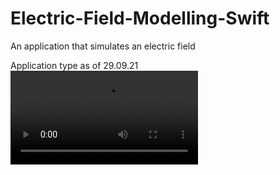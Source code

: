 # Electric-Field-Modelling-Swift
An application that simulates an electric field

Application type as of 29.09.21
![til](./gifs/Electric-Field-Modelling-Swift:01.mp4)
